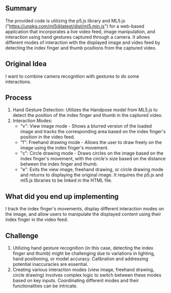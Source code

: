 ## Summary ##
The provided code is utilizing the p5.js library and ML5.js ("https://unpkg.com/ml5@latest/dist/ml5.min.js") for a web-based application that incorporates a live video feed, image manipulation, and interaction using hand gestures captured through a camera. It allows different modes of interaction with the displayed image and video feed by detecting the index finger and thumb positions from the captured video.

## Original Idea ##
I want to combine camera recognition with gestures to do some interactions.

## Process ##
1. Hand Gesture Detection:
Utilizes the Handpose model from ML5.js to detect the position of the index finger and thumb in the captured video.
2. Interaction Modes:
     - "v": View image mode - Shows a blurred version of the loaded image and tracks the corresponding area based on the index finger's position in the video feed.
     - "f": Freehand drawing mode - Allows the user to draw freely on the image using the index finger's movement.
     - "c": Circle drawing mode - Draws circles on the image based on the index finger's movement, with the circle's size based on the distance between the index finger and thumb.
     - "e": Exits the view image, freehand drawing, or circle drawing mode and returns to displaying the original image.
It requires the p5.js and ml5.js libraries to be linked in the HTML file.

## What did you end up implementing ##
I track the index finger's movements, display different interaction modes on the image, and allow users to manipulate the displayed content using their index finger in the video feed.

## Challenge ##
1. Utilizing hand gesture recognition (in this case, detecting the index finger and thumb) might be challenging due to variations in lighting, hand positioning, or model accuracy. Calibration and addressing potential inaccuracies are essential. 
2. Creating various interaction modes (view image, freehand drawing, circle drawing) involves complex logic to switch between these modes based on key inputs. Coordinating different modes and their functionalities can be intricate.

